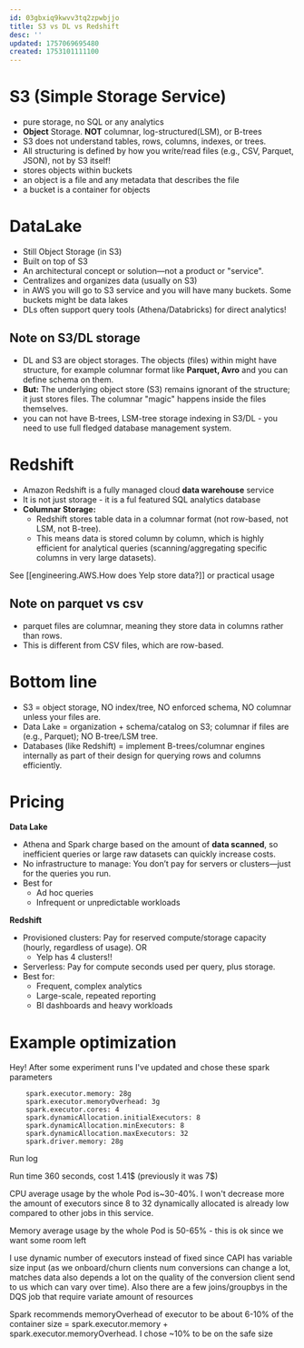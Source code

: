 ```yaml
---
id: 03gbxiq9kwvv3tq2zpwbjjo
title: S3 vs DL vs Redshift
desc: ''
updated: 1757069695480
created: 1753101111100
---
```

# S3 (Simple Storage Service)

- pure storage, no SQL or any analytics
- **Object** Storage. **NOT** columnar, log-structured(LSM), or B-trees
- S3 does not understand tables, rows, columns, indexes, or trees.
- All structuring is defined by how you write/read files (e.g., CSV, Parquet, JSON), not by S3 itself!
- stores objects within buckets
- an object is a file and any metadata that describes the file
- a bucket is a container for objects


# DataLake
- Still Object Storage (in S3)
- Built on top of S3
- An architectural concept or solution—not a product or "service".
- Centralizes and organizes data (usually on S3)
- in AWS you will go to S3 service and you will have many buckets. Some buckets might be data lakes
- DLs often support query tools (Athena/Databricks) for direct analytics!

## Note on S3/DL storage

- DL and S3 are object storages. The objects (files) within might have structure, for example columnar format like **Parquet, Avro** and you can define schema on them.
- **But:** The underlying object store (S3) remains ignorant of the structure; it just stores files. The columnar "magic" happens inside the files themselves.
- you can not have B-trees, LSM-tree storage indexing in S3/DL - you need to use full fledged database management system. 

# Redshift
- Amazon Redshift is a fully managed cloud **data warehouse** service 
- It is not just storage - it is a ful featured SQL analytics database
- **Columnar Storage:**
    - Redshift stores table data in a columnar format (not row-based, not LSM, not B-tree).
    - This means data is stored column by column, which is highly efficient for analytical queries (scanning/aggregating specific columns in very large datasets).

See [[engineering.AWS.How does Yelp store data?]] or practical usage

## Note on parquet vs csv
- parquet files are columnar, meaning they store data in columns rather than rows.
- This is different from CSV files, which are row-based.


# Bottom line

- S3 = object storage, NO index/tree, NO enforced schema, NO columnar unless your files are.
- Data Lake = organization + schema/catalog on S3; columnar if files are (e.g., Parquet); NO B-tree/LSM tree.
- Databases (like Redshift) = implement B-trees/columnar engines internally as part of their design for querying rows and columns efficiently.


# Pricing

**Data Lake**
- Athena and Spark charge based on the amount of **data scanned**, so inefficient queries or large raw datasets can quickly increase costs.
- No infrastructure to manage: You don’t pay for servers or clusters—just for the queries you run.
- Best for
    - Ad hoc queries
    - Infrequent or unpredictable workloads


**Redshift**
- Provisioned clusters: Pay for reserved compute/storage capacity (hourly, regardless of usage). OR
    - Yelp has 4 clusters!!
- Serverless: Pay for compute seconds used per query, plus storage.
- Best for:
    - Frequent, complex analytics
    - Large-scale, repeated reporting
    - BI dashboards and heavy workloads

# Example optimization

Hey! After some experiment runs I've updated and chose these spark parameters

        spark.executor.memory: 28g
        spark.executor.memoryOverhead: 3g
        spark.executor.cores: 4
        spark.dynamicAllocation.initialExecutors: 8
        spark.dynamicAllocation.minExecutors: 8
        spark.dynamicAllocation.maxExecutors: 32
        spark.driver.memory: 28g
Run log

Run time 360 seconds, cost 1.41$ (previously it was 7$)

CPU average usage by the whole Pod is~30-40%. I won't decrease more the amount of executors since 8 to 32 dynamically allocated is already low compared to other jobs in this service.

Memory average usage by the whole Pod is 50-65% - this is ok since we want some room left

I use dynamic number of executors instead of fixed since CAPI has variable size input (as we onboard/churn clients num conversions can change a lot, matches data also depends a lot on the quality of the conversion client send to us which can vary over time). Also there are a few joins/groupbys in the DQS job that require variate amount of resources

Spark recommends memoryOverhead of executor to be about 6-10% of the container size = spark.executor.memory + spark.executor.memoryOverhead. I chose ~10% to be on the safe size